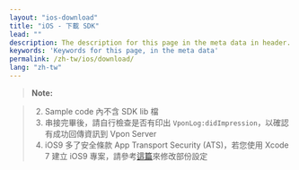 ```yaml
---
layout: "ios-download"
title: "iOS - 下載 SDK"
lead: ""
description: The description for this page in the meta data in header.
keywords: 'Keywords for this page, in the meta data'
permalink: /zh-tw/ios/download/
lang: "zh-tw"
---
```



>**Note:**

>2. Sample code 內不含 SDK lib 檔
>3. 串接完畢後，請自行檢查是否有印出 `VponLog:didImpression`，以確認有成功回傳資訊到 Vpon Server
>4. iOS9 多了安全條款 App Transport Security (ATS)，若您使用 Xcode 7 建立 iOS9 專案，請參考[這篇]來修改部份設定

[升級最新SDK所需修改]: {{site.baseurl}}/zh-tw/ios/latest-news/update-to-SDK4_2_x/

[這篇]: ../latest-news/ios9ats/
